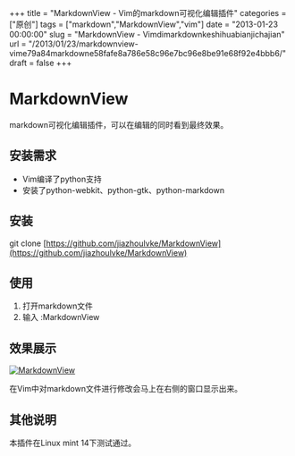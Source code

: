 +++
title = "MarkdownView - Vim的markdown可视化编辑插件"
categories = ["原创"]
tags = ["markdown","MarkdownView","vim"]
date = "2013-01-23 00:00:00"
slug = "MarkdownView - Vimdimarkdownkeshihuabianjichajian"
url = "/2013/01/23/markdownview-vime79a84markdowne58fafe8a786e58c96e7bc96e8be91e68f92e4bbb6/"
draft = false
+++

# MarkdownView

markdown可视化编辑插件，可以在编辑的同时看到最终效果。

## 安装需求
	
  * Vim编译了python支持
  * 安装了python-webkit、python-gtk、python-markdown

## 安装

git clone [https://github.com/jiazhoulvke/MarkdownView](https://github.com/jiazhoulvke/MarkdownView)

## 使用
	
  1. 打开markdown文件
  2. 输入 :MarkdownView

## 效果展示

[![MarkdownView](http://www.jiazhoulvke.com/wp-content/uploads/2013/01/MarkdownView.png)](http://www.jiazhoulvke.com/?attachment_id=210)

在Vim中对markdown文件进行修改会马上在右侧的窗口显示出来。

## 其他说明

本插件在Linux mint 14下测试通过。